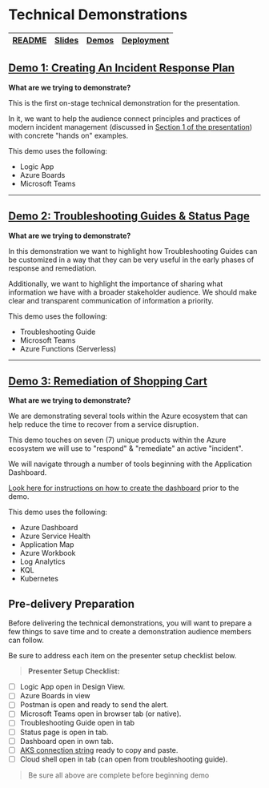 # Technical Demonstrations

| [README](/ops20/README.md) | [Slides](/ops20/slides/README.md) | [Demos](/ops20/demos/README.md) | [Deployment](/ops20/deployment/README.md) | 
|--------|-------|------------|-----------|

## [Demo 1: Creating An Incident Response Plan](01/README.md)

**What are we trying to demonstrate?**

This is the first on-stage technical demonstration for the presentation.

In it, we want to help the audience connect principles and practices of modern incident management (discussed in [Section 1 of the presentation](../slides/section/01/README.md)) with concrete "hands on" examples.

This demo uses the following:

- Logic App
- Azure Boards
- Microsoft Teams

---

## [Demo 2: Troubleshooting Guides & Status Page](02/README.md)

**What are we trying to demonstrate?**

In this demonstration we want to highlight how Troubleshooting Guides can be customized in a way that they can be very useful in the early phases of response and remediation.

Additionally, we want to highlight the importance of sharing what information we have with a broader stakeholder audience. We should make clear and transparent communication of information a priority.

This demo uses the following:

- Troubleshooting Guide
- Microsoft Teams
- Azure Functions (Serverless)

---

## [Demo 3: Remediation of Shopping Cart](03/README.md)

**What are we trying to demonstrate?**

We are demonstrating several tools within the Azure ecosystem that can help reduce the time to recover from a service disruption.

This demo touches on seven (7) unique products within the Azure ecosystem we will use to "respond" & "remediate" an active "incident".

We will navigate through a number of tools beginning with the Application Dashboard. 

[Look here for instructions on how to create the dashboard](../deployment/dashboard/README.md) prior to the demo.

This demo uses the following:

- Azure Dashboard
- Azure Service Health
- Application Map
- Azure Workbook
- Log Analytics
- KQL
- Kubernetes

## Pre-delivery Preparation

Before delivering the technical demonstrations, you will want to prepare a few things to save time and to create a demonstration audience members can follow.

Be sure to address each item on the presenter setup checklist below.

>**Presenter Setup Checklist:**

- [ ] Logic App open in Design View.
- [ ] Azure Boards in view
- [ ] Postman is open and ready to send the alert.
- [ ] Microsoft Teams open in browser tab (or native).
- [ ] Troubleshooting Guide open in tab
- [ ] Status page is open in tab.
- [ ] Dashboard open in own tab.
- [ ] [AKS connection string](03/README.md) ready to copy and paste.
- [ ] Cloud shell open in tab (can open from troubleshooting guide).
  
> Be sure all above are complete before beginning demo
